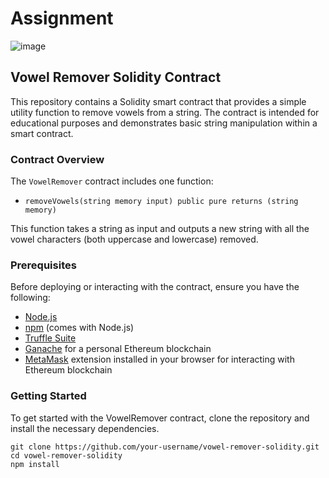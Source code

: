 # Assignment
![image](https://github.com/0xnehasingh/Contracts/assets/67492324/80744e64-e8bd-4d2c-af3f-e3aa2e44ddb4)

## Vowel Remover Solidity Contract

This repository contains a Solidity smart contract that provides a simple utility function to remove vowels from a string. The contract is intended for educational purposes and demonstrates basic string manipulation within a smart contract.

### Contract Overview

The `VowelRemover` contract includes one function:

- `removeVowels(string memory input) public pure returns (string memory)`

This function takes a string as input and outputs a new string with all the vowel characters (both uppercase and lowercase) removed.

### Prerequisites

Before deploying or interacting with the contract, ensure you have the following:

- [Node.js](https://nodejs.org/)
- [npm](https://www.npmjs.com/) (comes with Node.js)
- [Truffle Suite](https://www.trufflesuite.com/truffle)
- [Ganache](https://www.trufflesuite.com/ganache) for a personal Ethereum blockchain
- [MetaMask](https://metamask.io/) extension installed in your browser for interacting with Ethereum blockchain

### Getting Started

To get started with the VowelRemover contract, clone the repository and install the necessary dependencies.

```shell
git clone https://github.com/your-username/vowel-remover-solidity.git
cd vowel-remover-solidity
npm install
